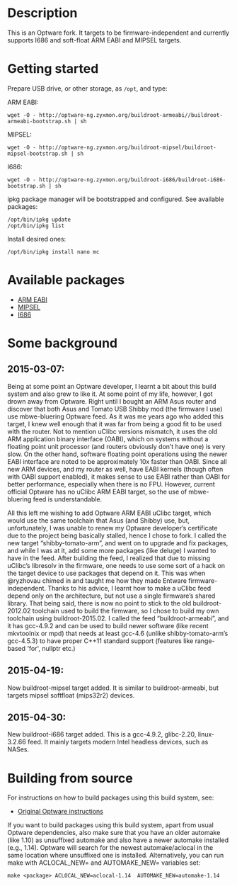 # Description

This is an Optware fork. It targets to be firmware-independent and currently supports I686 and soft-float ARM EABI and MIPSEL targets.

# Getting started

Prepare USB drive, or other storage, as `/opt`, and type:

ARM EABI:
```
wget -O - http://optware-ng.zyxmon.org/buildroot-armeabi//buildroot-armeabi-bootstrap.sh | sh
```
MIPSEL:
```
wget -O - http://optware-ng.zyxmon.org/buildroot-mipsel/buildroot-mipsel-bootstrap.sh | sh
```
I686:
```
wget -O - http://optware-ng.zyxmon.org/buildroot-i686/buildroot-i686-bootstrap.sh | sh
```
ipkg package manager will be bootstrapped and configured. See available packages:
```
/opt/bin/ipkg update
/opt/bin/ipkg list
```
Install desired ones:
```
/opt/bin/ipkg install nano mc
```

# Available packages

* [ARM EABI](http://optware-ng.zyxmon.org/buildroot-armeabi/Packages.html)
* [MIPSEL](http://optware-ng.zyxmon.org/buildroot-mipsel/Packages.html)
* [I686](http://optware-ng.zyxmon.org/buildroot-i686/Packages.html)

# Some background

## 2015-03-07:

Being at some point an Optware developer, I learnt a bit about this build system and also grew to like it. At some point of my life, however, I got drown away from Optware. Right until I bought an ARM Asus router and discover that both Asus and Tomato USB Shibby mod (the firmware I use) use mbwe-bluering Optware feed. As it was me years ago who added this target, I knew well enough that it was far from being a good fit to be used with the router. Not to mention uClibc versions mismatch, it uses the old ARM application binary interface (OABI), which on systems without a floating point unit processor (and routers obviously don’t have one) is very slow. On the other hand, software floating point operations using the newer EABI interface are noted to be approximately 10x faster than OABI. Since all new ARM devices, and my router as well, have EABI kernels (though often with OABI support enabled), it makes sense to use EABI rather than OABI for better performance, especially when there is no FPU. However, current official Optware has no uClibc ARM EABI target, so the use of mbwe-bluering feed is understandable.

All this left me wishing to add Optware ARM EABI uClibc target, which would use the same toolchain that Asus (and Shibby) use, but, unfortunately, I was unable to renew my Optware developer’s certificate due to the project being basically stalled, hence I chose to fork. I called the new target “shibby-tomato-arm”, and went on to upgrade and fix packages, and while I was at it, add some more packages (like deluge) I wanted to have in the feed. After building the feed, I realized that due to missing uClibc’s libresolv in the firmware, one needs to use some sort of a hack on the target device to use packages that depend on it. This was when @ryzhovau chimed in and taught me how they made Entware firmware-independent. Thanks to his advice, I learnt how to make a uClibc feed depend only on the architecture, but not use a single firmware’s shared library. That being said, there is now no point to stick to the old buildroot-2012.02 toolchain used to build the firmware, so I chose to build my own toolchain using buildroot-2015.02. I called the feed “buildroot-armeabi”, and it has gcc-4.9.2 and can be used to build newer software (like recent mkvtoolnix or mpd) that needs at least gcc-4.6 (unlike shibby-tomato-arm’s gcc-4.5.3) to have proper C++11 standard support (features like range-based 'for', nullptr etc.)

## 2015-04-19:

Now buildroot-mipsel target added. It is similar to buildroot-armeabi, but targets mipsel softfloat (mips32r2) devices.

## 2015-04-30:

New buildroot-i686 target added. This is a gcc-4.9.2, glibc-2.20, linux-3.2.66 feed. It mainly targets modern Intel headless devices, such as NASes.

# Building from source

For instructions on how to build packages using this build system, see:

* [Original Optware instructions](http://www.nslu2-linux.org/wiki/Optware/AddAPackageToOptware)

If you want to build packages using this build system, apart from usual Optware dependencies, also make sure that you have an older automake (like 1.10) as unsuffixed automake and also have a newer automake installed (e.g., 1.14). Optware will search for the newest automake/aclocal in the same location where unsuffixed one is installed. Alternatively, you can run make with ACLOCAL_NEW= and AUTOMAKE_NEW= variables set:
```
make <package> ACLOCAL_NEW=aclocal-1.14  AUTOMAKE_NEW=automake-1.14
```

